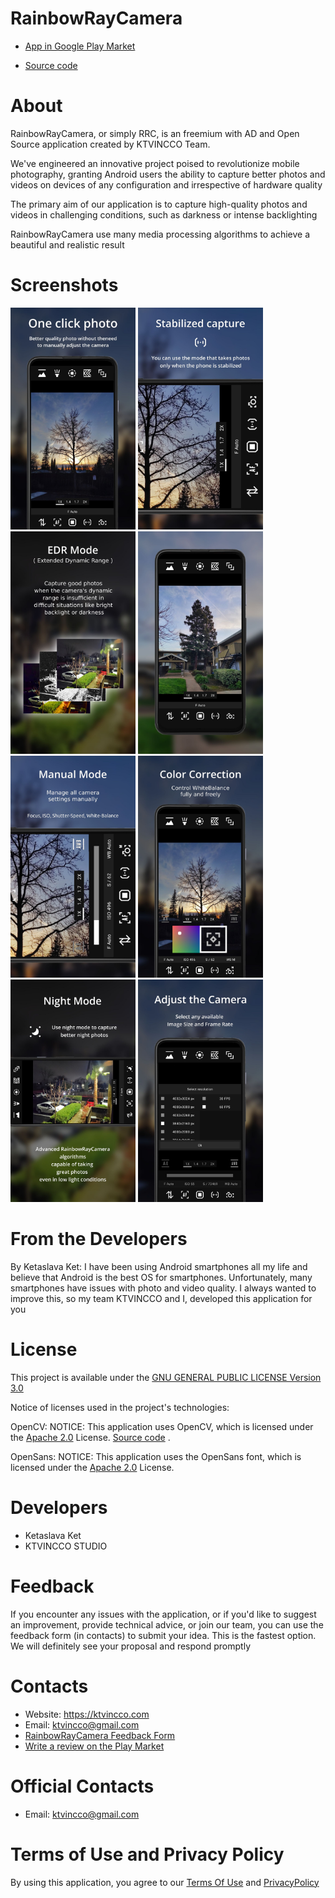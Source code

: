 # RainbowRayCamera

* [App in Google Play Market](https://play.google.com/store/apps/details?id=com.ktvincco.rainbowraycamera)

* [Source code](https://github.com/ketaslava/rainbowraycamera-project)

# About

RainbowRayCamera, or simply RRC, is an freemium with AD and Open Source application created by KTVINCCO Team.

We've engineered an innovative project poised to revolutionize mobile photography, granting Android users the ability to capture better photos and videos on devices of any configuration and irrespective of hardware quality

The primary aim of our application is to capture high-quality photos and videos in challenging conditions, such as darkness or intense backlighting

RainbowRayCamera use many media processing algorithms to achieve a beautiful and realistic result

# Screenshots

<div>
  <img src="https://github.com/ketaslava/rainbowraycamera/blob/main/images/AppPreviewVertical.jpg" alt="drawing" width="200"/>
  <img src="https://github.com/ketaslava/rainbowraycamera/blob/main/images/AppPreviewVertical2.jpg" alt="drawing" width="200"/>
  <img src="https://github.com/ketaslava/rainbowraycamera/blob/main/images/AppPreviewVertical3.jpg" alt="drawing" width="200"/>
  <img src="https://github.com/ketaslava/rainbowraycamera/blob/main/images/AppPreviewVertical4.jpg" alt="drawing" width="200"/>
  <img src="https://github.com/ketaslava/rainbowraycamera/blob/main/images/AppPreviewVertical5.jpg" alt="drawing" width="200"/>
  <img src="https://github.com/ketaslava/rainbowraycamera/blob/main/images/AppPreviewVertical6.jpg" alt="drawing" width="200"/>
  <img src="https://github.com/ketaslava/rainbowraycamera/blob/main/images/AppPreviewVertical7.jpg" alt="drawing" width="200"/>
  <img src="https://github.com/ketaslava/rainbowraycamera/blob/main/images/AppPreviewVertical8.jpg" alt="drawing" width="200"/>
</div>

# From the Developers

By Ketaslava Ket:
I have been using Android smartphones all my life and believe that Android is the best OS for smartphones. Unfortunately, many smartphones have issues with photo and video quality. I always wanted to improve this, so my team KTVINCCO and I, developed this application for you

# License

This project is available under the [GNU GENERAL PUBLIC LICENSE Version 3.0](https://www.gnu.org/licenses/gpl-3.0.en.html#license-text)

Notice of licenses used in the project's technologies:

OpenCV:
NOTICE: This application uses OpenCV, which is licensed under the [Apache 2.0](https://www.apache.org/licenses/LICENSE-2.0") License. [Source code](https://github.com/opencv/opencv) .


OpenSans:
NOTICE: This application uses the OpenSans font, which is licensed under the [Apache 2.0](https://www.apache.org/licenses/LICENSE-2.0") License.


# Developers

* Ketaslava Ket
* KTVINCCO STUDIO

# Feedback

If you encounter any issues with the application, or if you'd like to suggest an improvement, provide technical advice, or join our team, you can use the feedback form (in contacts) to submit your idea. This is the fastest option. We will definitely see your proposal and respond promptly

# Contacts

* Website: https://ktvincco.com
* Email: ktvincco@gmail.com
* [RainbowRayCamera Feedback Form](https://ktvincco.com)
* [Write a review on the Play Market](https://play.google.com/store/apps/details?id=com.ktvincco.rainbowraycamera)

# Official Contacts

* Email: ktvincco@gmail.com

# Terms of Use and Privacy Policy

By using this application, you agree to our [Terms Of Use](https://sites.google.com/view/rainbowraycamera-termsofuse/home) and [PrivacyPolicy](https://sites.google.com/view/rainbowraycamera-privacypolicy/home)



